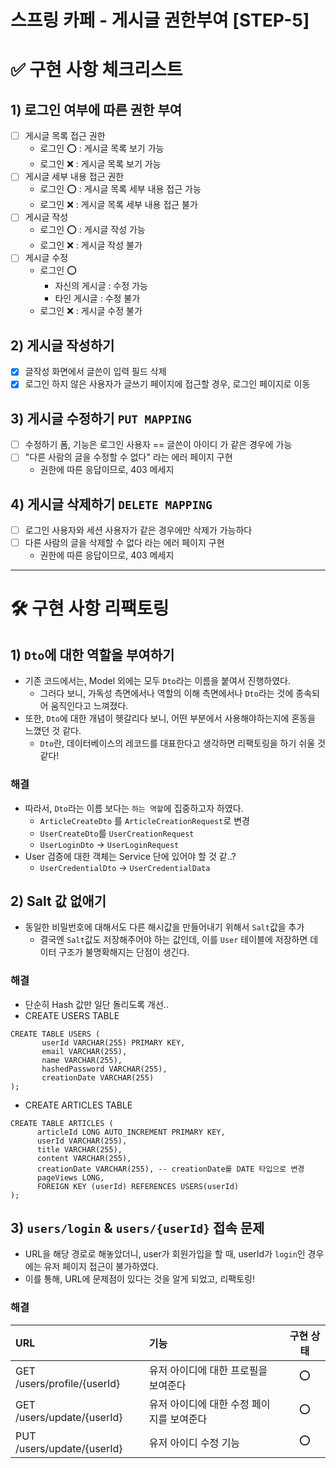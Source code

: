 스프링 카페 - 게시글 권한부여 [STEP-5]
===

# ✅ 구현 사항 체크리스트

## 1) 로그인 여부에 따른 권한 부여

- [ ] 게시글 목록 접근 권한
    - 로그인 ⭕️ : 게시글 목록 보기 가능
    - 로그인 ❌ : 게시글 목록 보기 가능
- [ ] 게시글 세부 내용 접근 권한
    - 로그인 ⭕️ : 게시글 목록 세부 내용 접근 가능
    - 로그인 ❌ : 게시글 목록 세부 내용 접근 불가
- [ ] 게시글 작성
    - 로그인 ⭕️ : 게시글 작성 가능
    - 로그인 ❌ : 게시글 작성 불가
- [ ] 게시글 수정
    - 로그인 ⭕️
        - 자신의 게시글 : 수정 가능
        - 타인 게시글 : 수정 불가
    - 로그인 ❌ : 게시글 수정 불가

## 2) 게시글 작성하기

- [x] 글작성 화면에서 글쓴이 입력 필드 삭제
- [x] 로그인 하지 않은 사용자가 글쓰기 페이지에 접근할 경우, 로그인 페이지로 이동

## 3) 게시글 수정하기 ```PUT MAPPING```

- [ ] 수정하기 폼, 기능은 로그인 사용자 == 글쓴이 아이디 가 같은 경우에 가능
- [ ] "다른 사람의 글을 수정할 수 없다" 라는 에러 페이지 구현
    - 권한에 따른 응답이므로, 403 메세지

## 4) 게시글 삭제하기 ```DELETE MAPPING```

- [ ] 로그인 사용자와 세션 사용자가 같은 경우에만 삭제가 가능하다
- [ ] 다른 사람의 글을 삭제할 수 없다 라는 에러 페이지 구현
    - 권한에 따른 응답이므로, 403 메세지

---

# 🛠️ 구현 사항 리팩토링

## 1) ```Dto```에 대한 역할을 부여하기

- 기존 코드에서는, Model 외에는 모두 ```Dto```라는 이름을 붙여서 진행하였다.
    - 그러다 보니, 가독성 측면에서나 역할의 이해 측면에서나 ```Dto```라는 것에 종속되어 움직인다고 느껴졌다.
- 또한, ```Dto```에 대한 개념이 헷갈리다 보니, 어떤 부분에서 사용해야하는지에 혼동을 느꼈던 것 같다.
    - ```Dto```란, 데이터베이스의 레코드를 대표한다고 생각하면 리팩토링을 하기 쉬울 것 같다!

### 해결

- 따라서, ```Dto```라는 이름 보다는 ```하는 역할```에 집중하고자 하였다.
    - ```ArticleCreateDto``` 를 ```ArticleCreationRequest```로 변경
    - ```UserCreateDto```를 ```UserCreationRequest```
    - ```UserLoginDto``` -> ```UserLoginRequest```
- User 검증에 대한 객체는 Service 단에 있어야 할 것 같..?
    - ```UserCredentialDto``` -> ```UserCredentialData```

## 2) Salt 값 없애기

- 동일한 비밀번호에 대해서도 다른 해시값을 만들어내기 위해서 ```Salt```값을 추가
    - 결국엔 ```Salt```값도 저장해주어야 하는 값인데, 이를 ```User``` 테이블에 저장하면 데이터 구조가 불명확해지는 단점이 생긴다.

### 해결

- 단순히 Hash 값만 일단 돌리도록 개선..
- CREATE USERS TABLE

```
CREATE TABLE USERS (
       userId VARCHAR(255) PRIMARY KEY,
       email VARCHAR(255),
       name VARCHAR(255),
       hashedPassword VARCHAR(255),
       creationDate VARCHAR(255)
);
```

- CREATE ARTICLES TABLE

```
CREATE TABLE ARTICLES (
      articleId LONG AUTO_INCREMENT PRIMARY KEY,
      userId VARCHAR(255),
      title VARCHAR(255),
      content VARCHAR(255),
      creationDate VARCHAR(255), -- creationDate를 DATE 타입으로 변경
      pageViews LONG,
      FOREIGN KEY (userId) REFERENCES USERS(userId)
);
```

## 3) ```users/login``` & ```users/{userId}``` 접속 문제

- URL을 해당 경로로 해놓았더니, user가 회원가입을 할 때, userId가 ```login```인 경우에는 유저 페이지 접근이 불가하였다.
- 이를 통해, URL에 문제점이 있다는 것을 알게 되었고, 리팩토링!

### 해결

| URL                         | 기능                      | 구현 상태 |
|:----------------------------|:------------------------|:-----:|
| GET /users/profile/{userId} | 유저 아이디에 대한 프로필을 보여준다    |  ⭕️   |
| GET /users/update/{userId}  | 유저 아이디에 대한 수정 페이지를 보여준다 |  ⭕️   |
| PUT /users/update/{userId}  | 유저 아이디 수정 기능            |  ⭕️   |